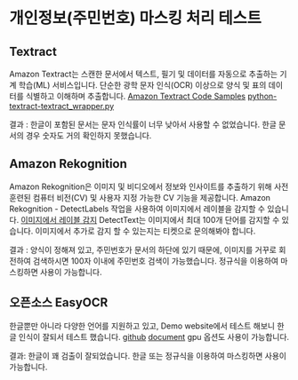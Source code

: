 # 개인정보(주민번호) 마스킹 처리 테스트

## Textract
Amazon Textract는 스캔한 문서에서 텍스트, 필기 및 데이터를 자동으로 추출하는 기계 학습(ML) 서비스입니다. 단순한 광학 문자 인식(OCR) 이상으로 양식 및 표의 데이터를 식별하고 이해하며 추출합니다.
[Amazon Textract Code Samples](https://github.com/aws-samples/amazon-textract-code-samples)
[python-textract-textract_wrapper.py](https://docs.aws.amazon.com/ko_kr/code-samples/latest/catalog/python-textract-textract_wrapper.py.html)
 
결과 : 한글이 포함된 문서는 문자 인식률이 너무 낮아서 사용할 수 없었습니다. 한글 문서의 경우 숫자도 거의 확인하지 못했습니다.
 
## Amazon Rekognition
Amazon Rekognition은 이미지 및 비디오에서 정보와 인사이트를 추출하기 위해 사전 훈련된 컴퓨터 비전(CV) 및 사용자 지정 가능한 CV 기능을 제공합니다. Amazon Rekognition - DetectLabels 작업을 사용하여 이미지에서 레이블을 감지할 수 있습니다.
[이미지에서 레이블 감지](https://docs.aws.amazon.com/ko_kr/rekognition/latest/dg/labels-detect-labels-image.html)
DetectText는 이미지에서 최대 100개 단어를 감지할 수 있습니다. 이미지에서 추가로 감지 할 수 있는지는 티켓으로 문의해봐야 합니다.
 
결과 : 양식이 정해져 있고, 주민번호가 문서의 하단에 있기 때문에, 이미지를 거꾸로 회전하여 검색하시면 100자 이내에 주민번호 검색이 가능했습니다. 정규식을 이용하여 마스킹하면 사용이 가능합니다.
   
## 오픈소스 EasyOCR
한글뿐만 아니라 다양한 언어를 지원하고 있고, Demo website에서 테스트 해보니 한글 인식이 잘되서 테스트 했습니다.
[github](https://github.com/JaidedAI/EasyOCR)
[document](https://www.jaided.ai/easyocr/documentation/)
gpu 옵션도 사용이 가능합니다.
 
결과: 한글이 꽤 검출이 잘되었습니다. 한글 또는 정규식을 이용하여 마스킹하면 사용이 가능합니다.
 
